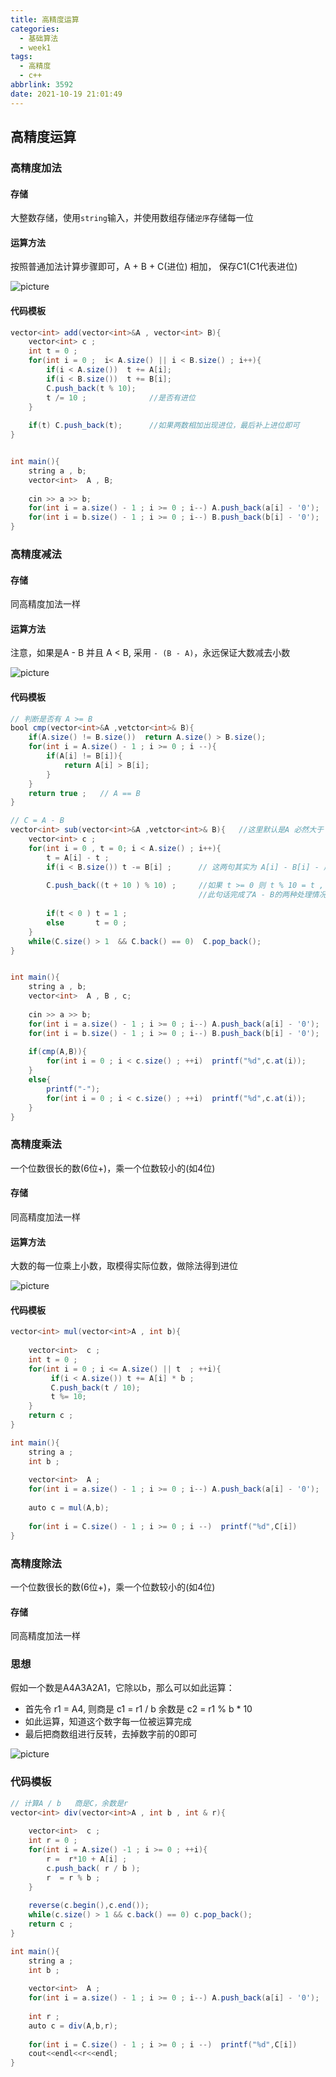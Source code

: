 ```yaml
---
title: 高精度运算
categories:
  - 基础算法
  - week1
tags:
  - 高精度
  - c++
abbrlink: 3592
date: 2021-10-19 21:01:49
---
```


## 高精度运算

### 高精度加法

#### 存储

大整数存储，使用`string`输入，并使用数组存储`逆序`存储每一位<!-- more -->

#### 运算方法

按照普通加法计算步骤即可，A + B  + C(进位) 相加，  保存C1(C1代表进位)

![picture](/img/jcsf1.jpg)

#### 代码模板

```java
vector<int> add(vector<int>&A , vector<int> B){
    vector<int> c ;
    int t = 0 ;  
    for(int i = 0 ;  i< A.size() || i < B.size() ; i++){
        if(i < A.size())  t += A[i];
        if(i < B.size())  t += B[i];
        C.push_back(t % 10);
        t /= 10 ;              //是否有进位
    }
    
    if(t) C.push_back(t);      //如果两数相加出现进位，最后补上进位即可
}


int main(){
    string a , b;
    vector<int>  A , B;
    
    cin >> a >> b;
    for(int i = a.size() - 1 ; i >= 0 ; i--) A.push_back(a[i] - '0');
    for(int i = b.size() - 1 ; i >= 0 ; i--) B.push_back(b[i] - '0');
}
```

### 高精度减法

#### 存储

同高精度加法一样

#### 运算方法

注意，如果是A - B 并且 A < B,  采用 `- (B - A)`，永远保证大数减去小数

![picture](/img/jcsf2.jpg)

#### 代码模板

```java
// 判断是否有 A >= B
bool cmp(vector<int>&A ,vetctor<int>& B){
    if(A.size() != B.size())  return A.size() > B.size();
    for(int i = A.size() - 1 ; i >= 0 ; i --){
        if(A[i] != B[i]){
            return A[i] > B[i];
        }
    }
    return true ;   // A == B
}

// C = A - B 
vector<int> sub(vector<int>&A ,vetctor<int>& B){   //这里默认是A 必然大于 B 
    vector<int> c ;
    for(int i = 0 , t = 0; i < A.size() ; i++){
        t = A[i] - t ;
        if(i < B.size()) t -= B[i] ;      // 这两句其实为 A[i] - B[i] - 后一位进位
        
        C.push_back((t + 10 ) % 10) ;     //如果 t >= 0 则 t % 10 = t , 否则 t % 10 = 10 - t  
                                          //此句话完成了A - B的两种处理情况
        
        if(t < 0 ) t = 1 ;
        else       t = 0 ;
    }
    while(C.size() > 1  && C.back() == 0)  C.pop_back();
}


int main(){
    string a , b;
    vector<int>  A , B , c;
    
    cin >> a >> b;
    for(int i = a.size() - 1 ; i >= 0 ; i--) A.push_back(a[i] - '0');
    for(int i = b.size() - 1 ; i >= 0 ; i--) B.push_back(b[i] - '0');
    
    if(cmp(A,B)){
        for(int i = 0 ; i < c.size() ; ++i)  printf("%d",c.at(i));
    }
    else{
        printf("-");
        for(int i = 0 ; i < c.size() ; ++i)  printf("%d",c.at(i));
    }
}
```

### 高精度乘法

一个位数很长的数(6位+)，乘一个位数较小的(如4位)

#### 存储

同高精度加法一样

#### 运算方法

大数的每一位乘上小数，取模得实际位数，做除法得到进位

![picture](/img/jcsf3.jpg)

#### 代码模板

```java
vector<int> mul(vector<int>A , int b){
    
    vector<int>  c ;
    int t = 0 ;
    for(int i = 0 ; i <= A.size() || t  ; ++i){
         if(i < A.size()) t += A[i] * b ;
         C.push_back(t / 10);
         t %= 10;       
    }
    return c ;
}

int main(){
    string a ;
    int b ;
    
    vector<int>  A ;
    for(int i = a.size() - 1 ; i >= 0 ; i--) A.push_back(a[i] - '0');
    
    auto c = mul(A,b);
    
    for(int i = C.size() - 1 ; i >= 0 ; i --)  printf("%d",C[i])
}
```

### 高精度除法

一个位数很长的数(6位+)，乘一个位数较小的(如4位)

#### 存储

同高精度加法一样

### 思想

假如一个数是A4A3A2A1，它除以b，那么可以如此运算：

* 首先令 r1 =  A4, 则商是   c1  =  r1  / b   余数是  c2  = r1 % b * 10
* 如此运算，知道这个数字每一位被运算完成
* 最后把商数组进行反转，去掉数字前的0即可

![picture](/img/jcsf6.jpg)

### 代码模板

```java
// 计算A / b   商是C，余数是r
vector<int> div(vector<int>A , int b , int & r){
    
    vector<int>  c ;
    int r = 0 ;
    for(int i = A.size() -1 ; i >= 0 ; ++i){
        r =  r*10 + A[i] ;
        c.push_back( r / b );
        r  = r % b ;
    }
    
    reverse(c.begin(),c.end());
    while(c.size() > 1 && c.back() == 0) c.pop_back();
    return c ;
}

int main(){
    string a ;
    int b ;
    
    vector<int>  A ;
    for(int i = a.size() - 1 ; i >= 0 ; i--) A.push_back(a[i] - '0');
    
    int r ;
    auto c = div(A,b,r);
    
    for(int i = C.size() - 1 ; i >= 0 ; i --)  printf("%d",C[i])
    cout<<endl<<r<<endl;
}
```

